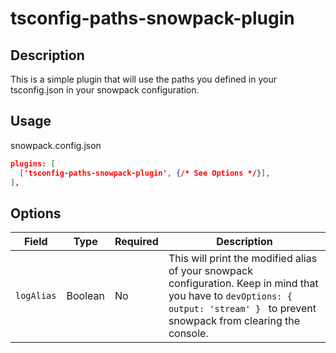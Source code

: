# tsconfig-paths-snowpack-plugin

## Description
This is a simple plugin that will use the paths you defined in your tsconfig.json in your snowpack configuration.

## Usage

snowpack.config.json
```json
plugins: [
  ['tsconfig-paths-snowpack-plugin', {/* See Options */}],
],
```
## Options
| Field      | Type    | Required | Description                                                        |
|------------|---------|----------|--------------------------------------------------------------------|
| `logAlias` | Boolean | No       | This will print the modified alias of your snowpack configuration. Keep in mind that you have to `devOptions: { output: 'stream' } ` to prevent snowpack from clearing the console. |